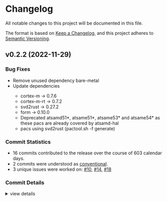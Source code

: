 # Changelog

All notable changes to this project will be documented in this file.

The format is based on [Keep a Changelog](https://keepachangelog.com/en/1.0.0/),
and this project adheres to [Semantic Versioning](https://semver.org/spec/v2.0.0.html).

## v0.2.2 (2022-11-29)

### Bug Fixes

 - <csr-id-54fe3c1f9705e2a9f96176dd8c467fbaed648702/> Remove unused dependency bare-metal
 - <csr-id-63c755d5cb29e4a0d6eec4a1f24498cd2b2801d8/> Update dependencies
   - cortex-m -> 0.7.6
   - cortex-m-rt -> 0.7.2
   - svd2rust -> 0.27.2
   - form -> 0.10.0
   - Deprecated atsamd51*, atsame51*, atsame53* and atsame54* as these pacs
     are already covered by atsamd-hal
   - pacs using svd2rust (pactool.sh -f generate)

### Commit Statistics

<csr-read-only-do-not-edit/>

 - 16 commits contributed to the release over the course of 603 calendar days.
 - 2 commits were understood as [conventional](https://www.conventionalcommits.org).
 - 3 unique issues were worked on: [#10](https://github.com/atsam-rs/atsam-pac/issues/10), [#14](https://github.com/atsam-rs/atsam-pac/issues/14), [#18](https://github.com/atsam-rs/atsam-pac/issues/18)

### Commit Details

<csr-read-only-do-not-edit/>

<details><summary>view details</summary>

 * **[#10](https://github.com/atsam-rs/atsam-pac/issues/10)**
    - Added support for ATSAME54 and ATSAM4S16 ([`e120060`](https://github.com/atsam-rs/atsam-pac/commit/e120060695b87b48d1c27061c28470a006b2abee))
 * **[#14](https://github.com/atsam-rs/atsam-pac/issues/14)**
    - Adding missing NVIC interrupts for atsam4e and atsam4s ([`2d799ca`](https://github.com/atsam-rs/atsam-pac/commit/2d799ca714c9c8ccfa50b961c6b5fd3276a8ec22))
 * **[#18](https://github.com/atsam-rs/atsam-pac/issues/18)**
    - Bumped PAC versions to reflect interrupt changes in SVDs in recent PRs. ([`bc207c5`](https://github.com/atsam-rs/atsam-pac/commit/bc207c585bb70dffa31842ea9c94c887b2afb980))
 * **Uncategorized**
    - Remove unused dependency bare-metal ([`54fe3c1`](https://github.com/atsam-rs/atsam-pac/commit/54fe3c1f9705e2a9f96176dd8c467fbaed648702))
    - Update dependencies ([`63c755d`](https://github.com/atsam-rs/atsam-pac/commit/63c755d5cb29e4a0d6eec4a1f24498cd2b2801d8))
    - Update pac dependencies ([`8ca7aca`](https://github.com/atsam-rs/atsam-pac/commit/8ca7acab12a2e8af4c6f49d25d79d3c379d4fd35))
    - Update pacs to svd2rust 0.19.0 ([`07a2d93`](https://github.com/atsam-rs/atsam-pac/commit/07a2d930b057726763d359204c406a994661aacc))
    - Merge pull request #3 from atsam4-rs/john/svd_updates_from_keil ([`20495a6`](https://github.com/atsam-rs/atsam-pac/commit/20495a6a821625762ff2a82bbf9e941f1e1d2c58))
    - Updated SVD's from Keil (which are newer) instead of Atmel. ([`4ad3e20`](https://github.com/atsam-rs/atsam-pac/commit/4ad3e20c44ba3d904c4b525069df198a0581448c))
    - Merge pull request #1 from haata/github_actions ([`081950d`](https://github.com/atsam-rs/atsam-pac/commit/081950d5e8d6dee85d018c6f841e55d3800e042a))
    - Merge branch 'master' into github_actions ([`9db368c`](https://github.com/atsam-rs/atsam-pac/commit/9db368cc54be0b935ad0521d6d9cfd414113f9a3))
    - Adding GitHub Actions ([`1ecf432`](https://github.com/atsam-rs/atsam-pac/commit/1ecf43256f4e6e5af7e32cabd609543a8d133297))
    - Added patch to SAM4E svds to add PASSWD enumeration to relevant KEY fields of the SUPC and PMC peripherals. ([`60d65f0`](https://github.com/atsam-rs/atsam-pac/commit/60d65f0e0f5c5d11f6b22381a15cee1782f34157))
    - Updated sam4e based crate versions to 1.5. ([`849dd8f`](https://github.com/atsam-rs/atsam-pac/commit/849dd8fcf3be0074d98b8fc65e4fb03fdfd4b6b1))
    - Updated SAM4x PACs from latest SVDs. ([`87f4b39`](https://github.com/atsam-rs/atsam-pac/commit/87f4b39163ad7711854e174851ea4814846984c9))
    - Added missing SAM4E PACs and updated SAM4E SVDs to 1.1.57 (2016-09-15) ([`ce43721`](https://github.com/atsam-rs/atsam-pac/commit/ce437212d8d18a57e02f9fa6ce1b071b12477c92))
</details>

